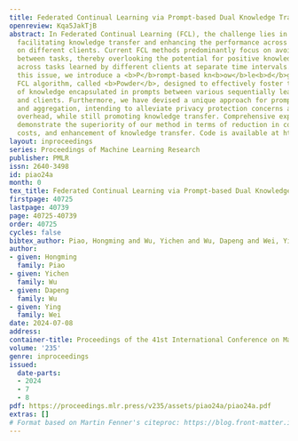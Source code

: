 ```yaml
---
title: Federated Continual Learning via Prompt-based Dual Knowledge Transfer
openreview: Kqa5JakTjB
abstract: In Federated Continual Learning (FCL), the challenge lies in effectively
  facilitating knowledge transfer and enhancing the performance across various tasks
  on different clients. Current FCL methods predominantly focus on avoiding interference
  between tasks, thereby overlooking the potential for positive knowledge transfer
  across tasks learned by different clients at separate time intervals. To address
  this issue, we introduce a <b>P</b>rompt-based kn<b>ow</b>le<b>d</b>ge transf<b>er</b>
  FCL algorithm, called <b>Powder</b>, designed to effectively foster the transfer
  of knowledge encapsulated in prompts between various sequentially learned tasks
  and clients. Furthermore, we have devised a unique approach for prompt generation
  and aggregation, intending to alleviate privacy protection concerns and communication
  overhead, while still promoting knowledge transfer. Comprehensive experimental results
  demonstrate the superiority of our method in terms of reduction in communication
  costs, and enhancement of knowledge transfer. Code is available at https://github.com/piaohongming/Powder.
layout: inproceedings
series: Proceedings of Machine Learning Research
publisher: PMLR
issn: 2640-3498
id: piao24a
month: 0
tex_title: Federated Continual Learning via Prompt-based Dual Knowledge Transfer
firstpage: 40725
lastpage: 40739
page: 40725-40739
order: 40725
cycles: false
bibtex_author: Piao, Hongming and Wu, Yichen and Wu, Dapeng and Wei, Ying
author:
- given: Hongming
  family: Piao
- given: Yichen
  family: Wu
- given: Dapeng
  family: Wu
- given: Ying
  family: Wei
date: 2024-07-08
address:
container-title: Proceedings of the 41st International Conference on Machine Learning
volume: '235'
genre: inproceedings
issued:
  date-parts:
  - 2024
  - 7
  - 8
pdf: https://proceedings.mlr.press/v235/assets/piao24a/piao24a.pdf
extras: []
# Format based on Martin Fenner's citeproc: https://blog.front-matter.io/posts/citeproc-yaml-for-bibliographies/
---
```

